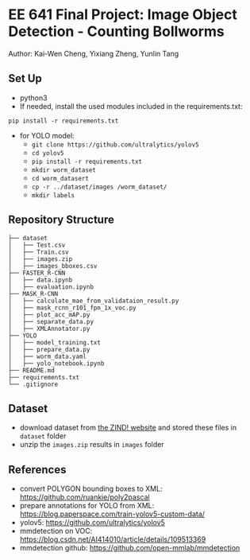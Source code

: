 # EE 641 Final Project: Image Object Detection - Counting Bollworms
Author: Kai-Wen Cheng, Yixiang Zheng, Yunlin Tang

## Set Up
- python3
- If needed, install the used modules included in the requirements.txt:
```
pip install -r requirements.txt
```
- for YOLO model:
  - ```git clone https://github.com/ultralytics/yolov5```
  - ```cd yolov5```
  - ```pip install -r requirements.txt```
  - ```mkdir worm_dataset```
  - ```cd worm_datasert```
  - ```cp -r ../dataset/images /worm_dataset/```
  - ```mkdir labels```

## Repository Structure
```
├── dataset
│   ├── Test.csv
│   ├── Train.csv
│   ├── images.zip
│   ├── images_bboxes.csv
├── FASTER_R-CNN
│   ├── data.ipynb
│   ├── evaluation.ipynb
├── MASK_R-CNN
│   ├── calculate_mae_from_validataion_result.py
│   ├── mask_rcnn_r101_fpn_1x_voc.py
│   ├── plot_acc_mAP.py
│   ├── separate_data.py
│   ├── XMLAnnotator.py
├── YOLO
│   ├── model_training.txt
│   ├── prepare_data.py
│   ├── worm_data.yaml
│   ├── yolo_notebook.ipynb
├── README.md
├── requirements.txt
└── .gitignore
```

## Dataset
- download dataset from [the ZIND! website](https://zindi.africa/competitions/wadhwani-ai-bollworm-counting-challenge/data) and stored these files in `dataset` folder
- unzip the `images.zip` results in `images` folder

## References
- convert POLYGON bounding boxes to XML: https://github.com/ruankie/poly2pascal
- prepare annotations for YOLO from XML: https://blog.paperspace.com/train-yolov5-custom-data/
- yolov5: https://github.com/ultralytics/yolov5
- mmdetection on VOC: https://blog.csdn.net/AI414010/article/details/109513369
- mmdetection github: https://github.com/open-mmlab/mmdetection


